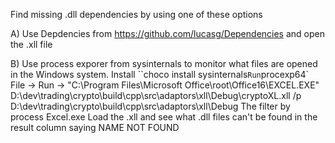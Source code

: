 Find missing .dll dependencies by using one of these options

A) Use Depdencies from https://github.com/lucasg/Dependencies and open the .xll file

B) Use process exporer from sysinternals to monitor what files are opened in the Windows system.
Install ``choco install sysinternals`
Run `procexp64`
File -> Run -> "C:\Program Files\Microsoft Office\root\Office16\EXCEL.EXE" D:\dev\trading\crypto\build\cpp\src\adaptors\xll\Debug\cryptoXL.xll /p D:\dev\trading\crypto\build\cpp\src\adaptors\xll\Debug
The filter by process Excel.exe
Load the .xll and see what .dll files can't be found in the result column saying NAME NOT FOUND